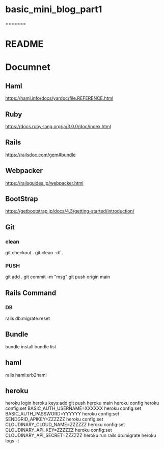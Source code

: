 # basic_mini_blog_part1
=======
# README

# Documnet
## Haml
https://haml.info/docs/yardoc/file.REFERENCE.html

## Ruby
https://docs.ruby-lang.org/ja/3.0.0/doc/index.html

## Rails
https://railsdoc.com/gem#bundle 

## Webpacker
https://railsguides.jp/webpacker.html

## BootStrap
https://getbootstrap.jp/docs/4.3/getting-started/introduction/

## Git
### clean
git checkout .
git clean -df .

### PUSH
git add .
git commit -m "msg"
git push origin main

## Rails Command
### DB
rails db:migrate:reset

## Bundle
bundle install
bundle list

## haml
rails haml:erb2haml

## heroku 
heroku login
heroku keys:add
git push heroku main
heroku config
heroku config:set BASIC_AUTH_USERNAME=XXXXXX
heroku config:set BASIC_AUTH_PASSWORD=YYYYYY
heroku config:set SENDGRID_APIKEY=ZZZZZZ
heroku config:set CLOUDINARY_CLOUD_NAME=ZZZZZZ
heroku config:set CLOUDINARY_API_KEY=ZZZZZZ
heroku config:set CLOUDINARY_API_SECRET=ZZZZZZ
heroku run rails db:migrate
heroku logs -t 